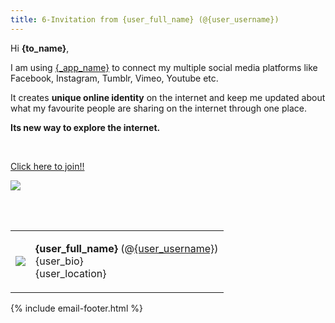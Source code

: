 ```yaml
---
title: 6-Invitation from {user_full_name} (@{user_username})
---
```


Hi **{to_name}**,

I am using [{_app_name}]({_app_base_url}) to connect  my multiple social media platforms like Facebook, Instagram, Tumblr, Vimeo, Youtube etc.

It creates **unique online identity** on the internet and keep me updated about what my favourite people are sharing on the internet through one place.

**Its new way to explore the internet.**

<br>

<a class="btn btn-block" href="{_app_base_url}/?invited_by='.{user_username}">Click here to join!!</a>
<br>

[![](https://s3.amazonaws.com/trolley/attachments/20140718-183105_Untitled-5.png)]({_app_base_url}/?invited_by={user_username})

<br>
<br>

<div class="media">
  <table>
    <tbody>
      <tr>
        <td class="media-object"><img class="img-circle" src="{user_profile_image_url}"></td>
        <td>
          <p>
            <strong>{user_full_name}</strong> (@<a href="{_app_base_url}/@{user_username}">{user_username}</a>)<br>
            {user_bio}<br>
            {user_location}
          </p>
        </td>
      </tr>
    </tbody>
  </table>
</div>

{% include email-footer.html %}